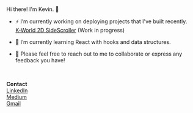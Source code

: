 ### 
Hi there! I'm Kevin. 👋


- ⚡ I’m currently working on deploying projects that I've built recently.<br>
        [K-World 2D SideScroller](https://k-world.herokuapp.com/) (Work in progress)

- 🌱 I’m currently learning React with hooks and data structures. 

- 💬 Please feel free to reach out to me to collaborate or express any feedback you have!

  <br>
 **Contact** <br>
 [LinkedIn](https://www.linkedin.com/in/kev-xie) <br>
 [Medium](https://kevin-xie.medium.com) <br>
 [Gmail](xie.kevin.j@gmail.com)<br>

<!--
**kevkevxd/kevkevxd** is a ✨ _special_ ✨ repository because its `README.md` (this file) appears on your GitHub profile.
- 💬 Ask me about ...
- 📫 How to reach me: ...
- 😄 Pronouns: ...
- ⚡ Fun fact: ...
-->
